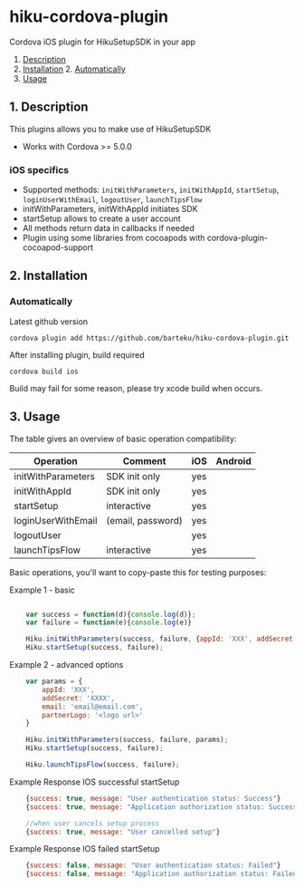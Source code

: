 # hiku-cordova-plugin

Cordova iOS plugin for HikuSetupSDK in your app


1. [Description](https://github.com/barteku/hiku-cordova-plugin.git#1-description)
2. [Installation](https://github.com/barteku/hiku-cordova-plugin.git#2-installation)
	2. [Automatically](https://github.com/barteku/hiku-cordova-plugin.git#automatically)
3. [Usage](https://github.com/barteku/hiku-cordova-plugin.git#3-usage)


## 1. Description

This plugins allows you to make use of HikuSetupSDK

* Works with Cordova >= 5.0.0

### iOS specifics
* Supported methods: `initWithParameters`, `initWithAppId`, `startSetup`, `loginUserWithEmail`,  `logoutUser`, `launchTipsFlow`
* initWithParameters, initWithAppId initiates SDK
* startSetup allows to create a user account
* All methods return data in callbacks if needed
* Plugin using some libraries from cocoapods with cordova-plugin-cocoapod-support

 


## 2. Installation

### Automatically
Latest github version
```
cordova plugin add https://github.com/barteku/hiku-cordova-plugin.git
``````
After installing plugin, build required
```
cordova build ios
``````
Build may fail for some reason, please try xcode build when occurs.




## 3. Usage

The table gives an overview of basic operation compatibility:

Operation                           | Comment                | iOS | Android
----------------------------------- | ---------------------- | --- | -------
initWithParameters                  | SDK init only          | yes | 
initWithAppId                       | SDK init only          | yes | 
startSetup                          | interactive            | yes | 
loginUserWithEmail                  | (email, password)      | yes | 
logoutUser                          |                        | yes | 
launchTipsFlow                      | interactive            | yes | 



Basic operations, you'll want to copy-paste this for testing purposes:

Example 1 - basic
```js

    var success = function(d){console.log(d)};
    var failure = function(e){console.log(e)}

    Hiku.initWithParameters(success, failure, {appId: 'XXX', addSecret: 'XXXX'});
    Hiku.startSetup(success, failure);
````    
    
Example 2 - advanced options
```js
    var params = {
        appId: 'XXX', 
        addSecret: 'XXXX', 
        email: 'email@email.com', 
        partnerLogo: '<logo url>'
    }

    Hiku.initWithParameters(success, failure, params);
    Hiku.startSetup(success, failure);

    Hiku.launchTipsFlow(success, failure);
```

Example Response IOS successful startSetup
```js
    {success: true, message: "User authentication status: Success"}
    {success: true, message: "Application authorization status: Success Authorization", token: "XXX"}

    //when user cancels setup process
    {success: true, message: "User cancelled setup"}
`````

Example Response IOS failed startSetup
```js
    {success: false, message: "User authentication status: Failed"}
    {success: false, message: "Application authorization status: Failed", token: ""}
````

